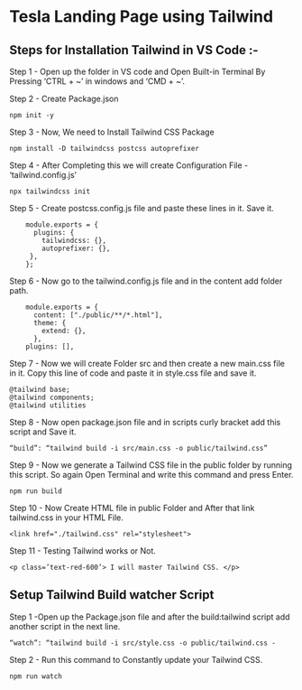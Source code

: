 # Tesla Landing Page using Tailwind

## Steps for Installation Tailwind in VS Code :-

Step 1 - Open up the folder in VS code and Open Built-in Terminal By Pressing ‘CTRL + ~’ in windows and ‘CMD + ~’.

Step 2 - Create Package.json

 ```
 npm init -y
 ```

Step 3 - Now, We need to Install Tailwind CSS Package

```
npm install -D tailwindcss postcss autoprefixer
```

Step 4 - After Completing this we will create Configuration File - ‘tailwind.config.js’
 
```
npx tailwindcss init
```

Step 5 - Create postcss.config.js file and paste these lines in it. Save it.

```
    module.exports = {
      plugins: {
        tailwindcss: {},
        autoprefixer: {},
     },
    };
```

Step 6 - Now go to the tailwind.config.js file and in the content add folder path.

```
    module.exports = {
      content: ["./public/**/*.html"],
      theme: {
        extend: {},
      },
    plugins: [],
```

Step 7 - Now we will create Folder src and then create a new main.css file in it. Copy this line of code and paste it in style.css file and save it.

 ```
@tailwind base;
@tailwind components;
@tailwind utilities
```

Step 8 - Now open package.json file and in scripts curly bracket add this script and Save it.

```
“build”: “tailwind build -i src/main.css -o public/tailwind.css”
```

Step 9 - Now we generate a Tailwind CSS file in the public folder by running this script. So again Open Terminal and write this command and press Enter.

```
npm run build
```

Step 10 - Now Create HTML file in public Folder and After that link tailwind.css in your HTML File.

```
<link href="./tailwind.css" rel="stylesheet">
```

Step 11 - Testing Tailwind works or Not.

```
<p class=’text-red-600’> I will master Tailwind CSS. </p>
```

 
## Setup Tailwind Build watcher Script

Step 1 -Open up the Package.json file and after the build:tailwind script add another script in the next line.

 ```
“watch”: “tailwind build -i src/style.css -o public/tailwind.css -
```

Step 2 - Run this command to Constantly update your Tailwind CSS.

```
npm run watch
```
